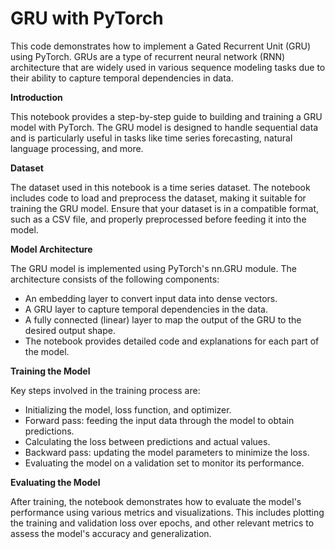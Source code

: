 # GRU with PyTorch

This code demonstrates how to implement a Gated Recurrent Unit (GRU) using PyTorch. GRUs are a type of recurrent neural network (RNN) architecture that are widely used in various sequence modeling tasks due to their ability to capture temporal dependencies in data.

**Introduction**

This notebook provides a step-by-step guide to building and training a GRU model with PyTorch. The GRU model is designed to handle sequential data and is particularly useful in tasks like time series forecasting, natural language processing, and more.

**Dataset**

The dataset used in this notebook is a time series dataset. The notebook includes code to load and preprocess the dataset, making it suitable for training the GRU model. Ensure that your dataset is in a compatible format, such as a CSV file, and properly preprocessed before feeding it into the model.

**Model Architecture**

The GRU model is implemented using PyTorch's nn.GRU module. The architecture consists of the following components:

- An embedding layer to convert input data into dense vectors.
- A GRU layer to capture temporal dependencies in the data.
- A fully connected (linear) layer to map the output of the GRU to the desired output shape.
- The notebook provides detailed code and explanations for each part of the model.

**Training the Model**

Key steps involved in the training process are:

- Initializing the model, loss function, and optimizer.
- Forward pass: feeding the input data through the model to obtain predictions.
- Calculating the loss between predictions and actual values.
- Backward pass: updating the model parameters to minimize the loss.
- Evaluating the model on a validation set to monitor its performance.

**Evaluating the Model**

After training, the notebook demonstrates how to evaluate the model's performance using various metrics and visualizations. This includes plotting the training and validation loss over epochs, and other relevant metrics to assess the model's accuracy and generalization.
